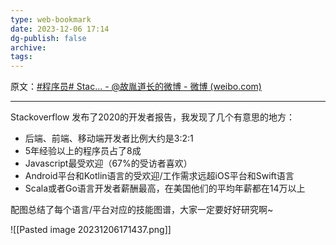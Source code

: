 ```yaml
---
type: web-bookmark
date: 2023-12-06 17:14
dg-publish: false
archive: 
tags:
---
```

原文：[\#程序员# Stac... - @故胤道长的微博 - 微博 (weibo.com)](https://weibo.com/1827884772/J5M17AqGp?pagetype=fav)

---

Stackoverflow 发布了2020的开发者报告，我发现了几个有意思的地方：  
  
- 后端、前端、移动端开发者比例大约是3:2:1  
- 5年经验以上的程序员占了8成  
- Javascript最受欢迎（67%的受访者喜欢）  
- Android平台和Kotlin语言的受欢迎/工作需求远超iOS平台和Swift语言  
- Scala或者Go语言开发者薪酬最高，在美国他们的平均年薪都在14万以上  
  
配图总结了每个语言/平台对应的技能图谱，大家一定要好好研究啊~

![[Pasted image 20231206171437.png]]